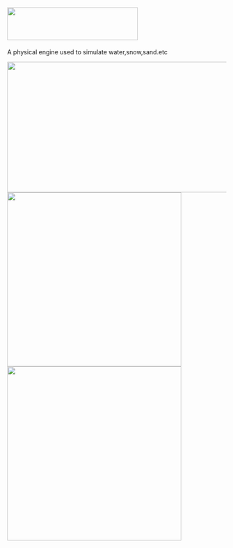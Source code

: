 # <div align=left><img width="300" height="75" src="https://github.com/YiYiXia/Flame/blob/master/MPM/Flame.png"/></div>
A physical engine used to simulate water,snow,sand.etc

<div align=float><img width="600" height="300" src="https://github.com/YiYiXia/Flame/blob/master/MPM/18.05.27_SAND2.gif"/><img width="400" height="400" src="https://github.com/YiYiXia/Flame/blob/master/MPM/18.05.26_SAND8.gif"/><img width="400" height="400" src="https://github.com/YiYiXia/Flame/blob/master/MPM/18.05.24_Snow.gif"/></div>

